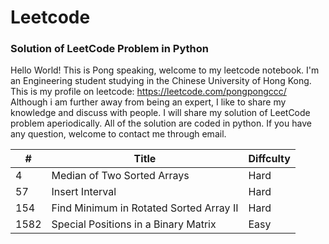 # Leetcode
### Solution of LeetCode Problem in Python
Hello World! This is Pong speaking, welcome to my leetcode notebook. I'm an Engineering student studying in the Chinese University of Hong Kong.
This is my profile on leetcode: https://leetcode.com/pongpongccc/
Although i am further away from being an expert, I like to share my knowledge and discuss with people.
I will share my solution of LeetCode problem aperiodically. All of the solution are coded in python.
If you have any question, welcome to contact me through email.



| #  | Title | Diffculty |
| --- | --- | --- |
| 4  | Median of Two Sorted Arrays  | Hard |
| 57  | Insert Interval  | Hard |
| 154  | Find Minimum in Rotated Sorted Array II | Hard |
| 1582  | Special Positions in a Binary Matrix  | Easy |
